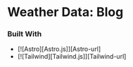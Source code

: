# Weather Data: Blog

### Built With

- [![Astro][Astro.js]][Astro-url]
- [![Tailwind][Tailwind.js]][Tailwind-url]
